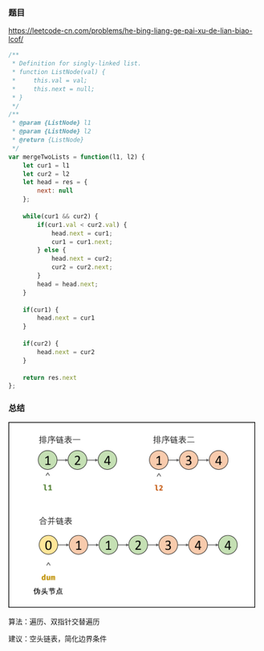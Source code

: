 ### 题目

https://leetcode-cn.com/problems/he-bing-liang-ge-pai-xu-de-lian-biao-lcof/

```javascript
/**
 * Definition for singly-linked list.
 * function ListNode(val) {
 *     this.val = val;
 *     this.next = null;
 * }
 */
/**
 * @param {ListNode} l1
 * @param {ListNode} l2
 * @return {ListNode}
 */
var mergeTwoLists = function(l1, l2) {
    let cur1 = l1
    let cur2 = l2
    let head = res = {
        next: null
    };

    while(cur1 && cur2) {
        if(cur1.val < cur2.val) {
            head.next = cur1;
            cur1 = cur1.next;
        } else {
            head.next = cur2;
            cur2 = cur2.next;
        }
      	head = head.next;
    }

    if(cur1) {
        head.next = cur1
    }

    if(cur2) {
        head.next = cur2
    }

    return res.next
};
```

###  总结

<img src="./images/550cc70957ea76ec0c04dfe4b5623a216b5fdfc7917c800a600b46da0a6aee50-Picture17.png" alt="Picture17.png" style="zoom:48%;" />

算法：遍历、双指针交替遍历

建议：空头链表，简化边界条件
